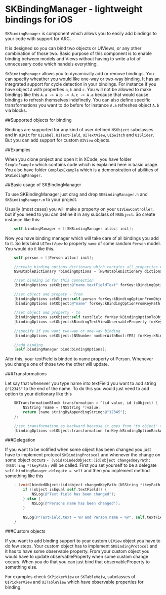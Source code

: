 # SKBindingManager - lightweight bindings for iOS

`SKBindingManager` is component which allows you to easily add bindings to your code with support for ARC. 

It is designed so you can bind two objects or UIViews, or any other combination of those two. Basic purpose of this component is to enable binding between models and Views without having to write a lot of unnecessary code which handels everything.

`SKBindingManager` allows you to dynamically add or remove bindings. You can specify wheather you would like one-way or two-way binding. It has an integrated support for cycle detection in your bindings. For instance if you have object `A` with properties `a`, `b` and `c`. You will not be allowed to make bindings like this `A.a -> A.b -> A.c -> A.a` because that would cause bindings to refresh themselves indefinetly. You can also define specific transformations you want to do before for instance `A.a` refreshes object `A.b` via blocks.

##Supported objects for binding

Bindings are supported for any kind of user defined `NSObject` subclasses and in `UIKit` for `UILabel`, `UITextField`, `UITextView`, `UISwitch` and `UISlider`. But you can add support for custom `UIView` objects.

##Examples

When you clone project and open it in XCode, you have folder `SimpleExample` which contains code which is explained here in basic usage. You also have folder `ComplexExample` which is a demonstration of abilities of `SKBindingManager`.

##Basic usage of SKBindingManager

To use SKBindingManager just drag and drop `SKBindingManager.h` and `SKBindingManager.m` to your project.

Usually (most cases) you will make a property on your `UIViewController`, but if you need to you can define it in any subclass of `NSObject`. So create instance like this:
```objective-c
	self.bindingManager = [[SKBindingManager alloc] init];
```
Now you have binding manager which will take care of all bindings you add to it. So lets bind `UITextView` to property `name` of some random `Person` model. You would do it like this.
```objective-c
	self.person = [[Person alloc] init];
    
    //create binding options dictionary which contains all properties needed for binding
    NSMutableDictionary *bindingOptions = [NSMutableDictionary dictionary];

	//set binding id for this connection
    [bindingOptions setObject:@"name.textFieldText" forKey:kBindingOptionBindId];
    
    //set object and propety - from 
    [bindingOptions setObject:self.person forKey:kBindingOptionFromObject];
    [bindingOptions setObject:@"name" forKey:kBindingOptionFromKeyPath];
    
    //set object and property - to
    [bindingOptions setObject:self.textField forKey:kBindingOptionToObject];
    [bindingOptions setObject:kBindingTextViewObservableProperty forKey:kBindingOptionToKeyPath];
    
    //specify if you want two-way or one-way binding
    [bindingOptions setObject:[NSNumber numberWithBool:YES] forKey:kBindingOptionTwoWayBinding];
    
    //add binding
    [self.bindingManager bind:bindingOptions];
```
 
Afer this, your textField is binded to name property of Person. Whenever you change one of those two the other will update.

###Transformations

Let say that whenever you type name into textField you want to add string `@"12345"` to the end of the name. To do this you would just need to add option to your dictionary like this
```objective-c
	SKTransformationBlock transformation = ^(id value, id toObject) { 
        NSString *name = (NSString *)value;
        return [name stringByAppendingString:@"12345"];
    };
    
    //set transformation as backward because it goes from 'to object' to 'from object'
    [bindingOptions setObject:transformation forKey:kBindingOptionBackwardTransformation];
```
###Delegation

If you want to be notified when some object has been changed you just have to implement protocol `SKBindingProtocol` and whenever the change on some object occurs `- (void)bindedObject:(id)object changedKeyPath:(NSString *)keyPath;` will be called. First you set yourself to be a delegate `self.bindingManager.delegate = self` and then you implement method something like this
```objective-c
	- (void)bindedObject:(id)object changedKeyPath:(NSString *)keyPath {
    	if ([object isEqual:self.textField]) {
    		NSLog(@"Text field has been changed");
    	} else {
    		NSLog(@"Persons name has been changed");
    	}
    	
    	NSLog(@"TextField.text = %@ and Person.name = %@", self.textField.text, self.person.name);
	}
```
###Custom objects

If you want to add binding support to your custom `UIView` object you have to do few steps. Your custom object has to implement `SKBindingProtocol` and it has to have some observable property. From your custom object you would have to update observableProperty when some custom change occurs. When you do that you can just bind that observableProperty to something else. 

For examples check `SKPickerView` or `SKTableVeiw`, subclasses of `UIPickerView` and `UITableView` which have observable properties for binding.